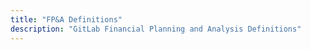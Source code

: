 ```yaml
---
title: "FP&A Definitions"
description: "GitLab Financial Planning and Analysis Definitions"
---
```

